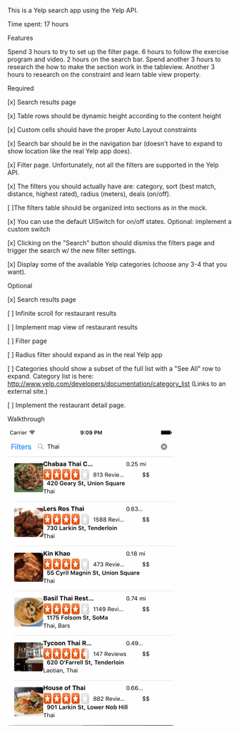 This is a Yelp search app using the Yelp API.

Time spent: 17 hours 

Features

Spend 3 hours to try to set up the filter page. 6 hours to follow the exercise program and video. 2 hours on the search bar. Spend another 3 hours to research the how to make the section work in the tableview. 
Another 3 hours to research on the constraint and learn table view property. 

Required

[x] Search results page

[x] Table rows should be dynamic height according to the content height

[x] Custom cells should have the proper Auto Layout constraints

[x] Search bar should be in the navigation bar (doesn't have to expand to show location like the real Yelp app does).

[x] Filter page. Unfortunately, not all the filters are supported in the Yelp API.

[x] The filters you should actually have are: category, sort (best match, distance, highest rated), radius (meters), deals (on/off).

[ ]The filters table should be organized into sections as in the mock.

[x] You can use the default UISwitch for on/off states. Optional: implement a custom switch

[x] Clicking on the "Search" button should dismiss the filters page and trigger the search w/ the new filter settings.

[x] Display some of the available Yelp categories (choose any 3-4 that you want).

Optional

[x] Search results page

[ ] Infinite scroll for restaurant results

[ ] Implement map view of restaurant results

[ ] Filter page

[ ] Radius filter should expand as in the real Yelp app

[ ] Categories should show a subset of the full list with a "See All" row to expand. Category list is here: http://www.yelp.com/developers/documentation/category_list (Links to an external site.)

[ ] Implement the restaurant detail page.

Walkthrough

![Alt text](https://github.com/cassiomo/yelp/blob/master/yelp.gif "yelp.gif")
